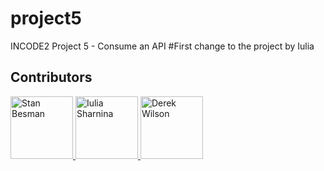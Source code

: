 # project5

INCODE2 Project 5 - Consume an API
#First change to the project by Iulia

## Contributors

<a href="https://github.com/staenrey">
  <img src="https://github.com/staenrey.png" alt="Stan Besman" width="100"/>
</a>

<a href="https://github.com/julia-ediamond">
  <img src="https://github.com/julia-ediamond.png" alt="Iulia Sharnina" width="100"/>
</a>

<a href="https://github.com/delboywilson">
  <img src="https://github.com/delboywilson.png" alt="Derek Wilson" width="100"/>
</a>
